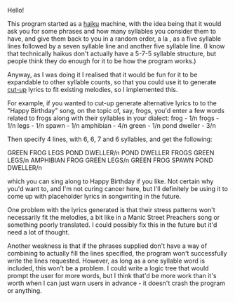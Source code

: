 Hello!

This program started as a [haiku](https://en.wikipedia.org/wiki/Haiku_in_English) machine, with the idea being that it would ask you for some phrases and how many syllables you consider them to have, and give them back to you in a random order, a la , as a five syllable lines followed by a seven syllable line and another five syllable line.  (I know that technically haikus don't actually have a 5-7-5 syllable structure, but people think they do enough for it to be how the program works.)

Anyway, as I was doing it I realised that it would be fun for it to be expandable to other syllable counts, so that you could use it to generate [cut-up](https://en.wikipedia.org/wiki/Cut-up_technique) lyrics to fit existing melodies, so I implemented this.

For example, if you wanted to cut-up generate alternative lyrics to to the "Happy Birthday" song, on the topic of, say, frogs, you'd enter a few words related to frogs along with their syllables in your dialect:
frog - 1/n
frogs - 1/n
legs - 1/n
spawn - 1/n
amphibian - 4/n
green - 1/n
pond dweller - 3/n

Then specify 4 lines, with 6, 6, 7 and 6 syllables, and get the following:

GREEN FROG LEGS POND DWELLER/n
POND DWELLER FROGS GREEN LEGS/n
AMPHIBIAN FROG GREEN LEGS/n
GREEN FROG SPAWN POND DWELLER/n

which you can sing along to Happy Birthday if you like. Not certain why you'd want to, and I'm not curing cancer here, but I'll definitely be using it to come up with placeholder lyrics in songwriting in the future.

One problem with the lyrics generated is that their stress patterns won't necessarily fit the melodies, a bit like in a Manic Street Preachers song or something poorly translated.  I could possibly fix this in the future but it'd need a lot of thought.

Another weakness is that if the phrases supplied don't have a way of combining to actually fill the lines specified, the program won't successfully write the lines requested.  However, as long as a one syllable word is included, this won't be a problem.  I could write a logic tree that would prompt the user for more words, but I think that'd be more work than it's worth when I can just warn users in advance - it doesn't crash the program or anything.
